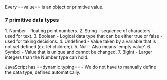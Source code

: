 Every ==value== is an object or primitive value.
<h3>7 primitive data types</h3>
1. Number - floating point numbers.
2. String - sequence of characters - used for text.
3. Boolean - Logical data type that can be either true or false - used for taking decisions.
4. Undefined - Value taken by a variable that is not yet defined (ex. let children;).
5. Null - Also means 'empty value'.
6. Symbol - Value that is unique and cannot be changed.
7. BigInt - Larger integers than the Number type can hold.

JavaScript has ==dynamic typing== - We do not have to manually define the data type, defined automatically.
